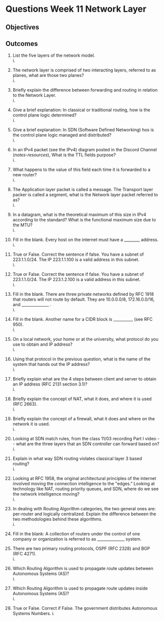 # Questions Week 11 Network Layer

## Objectives


## Outcomes

1. List the five layers of the network model.  
i.

2. The network layer is comprised of two interacting layers, referred to as planes, what are those two planes?  
i.

3. Briefly explain the difference between forwarding and routing in relation to the Network Layer.  
i.

4. Give a brief explanation: In classical or traditional routing, how is the control plane logic determined?  
i.

5. Give a brief explanation: In SDN (Software Defined Networking) hos is the control plane logic managed and distributed?  
i.

6. In an IPv4 packet (see the IPv4) diagram posted in the Discord Channel (*notes-resources*), What is the TTL fields purpose?  
i.

7. What happens to the value of this field each time it is forwarded to a new router?  
i.

8. The Application layer packet is called a message.  The Transport layer packer is called a segment, what is the Network layer packet referred to as?  
i.

9. In a datagram, what is the theoretical maximum of this size in IPv4 according to the standard?  What is the functional maximum size due to the MTU?  
i.

10. Fill in the blank. Every host on the internet must have a ________  address.
i.

11. True or False. Correct the sentence if false. You have a subnet of 223.1.1.0/24.  The IP 223.1.1.100 is a valid address in this subnet.  
i.

12. True or False. Correct the sentence if false. You have a subnet of 223.1.1.0/24.  The IP 223.1.2.100 is a valid address in this subnet.  
i.

13. Fill in the blank. There are three private networks defined by RFC 1918 that routers will not route by default.  They are 10.0.0.0/8, 172.16.0.0/16, and ______________ .  
i.  

14. Fill in the blank. Another name for a CIDR block is __________ (see RFC 950).  
i.

15. On a local network, your home or at the university, what protocol do you use to obtain and IP address?  
i.

16. Using that protocol in the previous question, what is the name of the system that hands out the IP address?  
i.

17. Briefly explain what are the 4 steps between client and server to obtain an IP address (RFC 2131 section 3.1)?  
i.

18. Briefly explain the concept of NAT, what it does, and where it is used (RFC 2663).  
i.

19. Briefly explain the concept of a firewall, what it does and where on the network it is used.  
i.

20. Looking at SDN match rules, from the class 11/03 recording Part I video -- what are the three layers that an SDN controller can forward based on?  
i.

21. Explain in what way SDN routing violates classical layer 3 based routing?  
i.

22. Looking at RFC 1958, the original architectural principles of the internet involved moving the connection intelligence to the "edges." Looking at technology like NAT, routing priority queues, and SDN, where do we see the network intelligence moving?  
i.

23. In dealing with Routing Algorithm categories, the two general ones are: per-router and logically centralized. Explain the difference between the two methodologies behind these algorithms.  
i.

24. Fill in the blank: A collection of routers under the control of one company or organization is referred to as ______________ system.

25. There are two primary routing protocols, OSPF (RFC 2328) and BGP (RFC 4271).  
i.

26. Which Routing Algorithm is used to propagate route updates between Autonomous Systems (AS)?  
i.

27. Which Routing Algorithm is used to propagate route updates inside Autonomous Systems (AS)?  
i.

28. True or False. Correct if False.  The government distributes Autonomous Systems Numbers.
i.  

